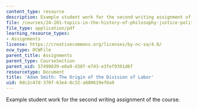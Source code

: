 ```yaml
---
content_type: resource
description: Example student work for the second writing assignment of the course.
file: /courses/24-201-topics-in-the-history-of-philosophy-justice-political-economy-spring-2016/0dc2c47d370f63e48c32a880619ef6a9_MIT24_201S16_Paper2.pdf
file_type: application/pdf
learning_resource_types:
- Assignments
license: https://creativecommons.org/licenses/by-nc-sa/4.0/
ocw_type: OCWFile
parent_title: Assignments
parent_type: CourseSection
parent_uid: 57499839-e0a9-d38f-e743-e3fef9391d6f
resourcetype: Document
title: 'Adam Smith: The Origin of the Division of Labor'
uid: 0dc2c47d-370f-63e4-8c32-a880619ef6a9
---
```

Example student work for the second writing assignment of the course.